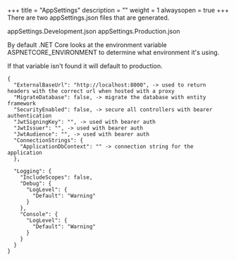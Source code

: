 ﻿+++
title = "AppSettings"
description = ""
weight = 1
alwaysopen = true
+++
There are two appSettings.json files that are generated.

appSettings.Development.json
appSettings.Production.json

By default .NET Core looks at the environment variable ASPNETCORE_ENVIRONMENT to determine what environment it's using. 

If that variable isn't found it will default to production.

```
{
  "ExternalBaseUrl": "http://localhost:8000", -> used to return headers with the correct url when hosted with a proxy
  "MigrateDatabase": false, -> migrate the database with entity framework 
  "SecurityEnabled": false, -> secure all controllers with bearer authentication
  "JwtSigningKey": "", -> used with bearer auth
  "JwtIssuer": "", -> used with bearer auth
  "JwtAudience": "", -> used with bearer auth
  "ConnectionStrings": {
    "ApplicationDbContext": "" -> connection string for the application
  },

  "Logging": {
    "IncludeScopes": false,
    "Debug": {
      "LogLevel": {
        "Default": "Warning"
      }
    },
    "Console": {
      "LogLevel": {
        "Default": "Warning"
      }
    }
  }
}
```